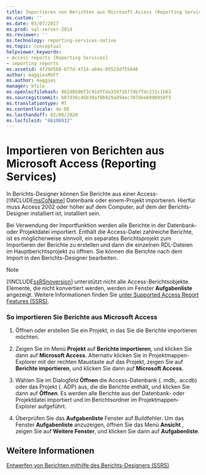 ```yaml
---
title: Importieren von Berichten aus Microsoft Access (Reporting Services) | Microsoft-Dokumentation
ms.custom: ''
ms.date: 03/07/2017
ms.prod: sql-server-2014
ms.reviewer: ''
ms.technology: reporting-services-native
ms.topic: conceptual
helpviewer_keywords:
- Access reports [Reporting Services]
- importing reports
ms.assetid: 4f29d5b8-b77d-4714-a84a-05523df55646
author: maggiesMSFT
ms.author: maggies
manager: kfile
ms.openlocfilehash: 862d8b90f3c91dffda35971677db7fdc231c1b63
ms.sourcegitcommit: b87d36c46b39af8b929ad94ec707dee8800950f5
ms.translationtype: MT
ms.contentlocale: de-DE
ms.lasthandoff: 02/08/2020
ms.locfileid: "66108932"
---
```

# <a name="import-reports-from-microsoft-access-reporting-services"></a>Importieren von Berichten aus Microsoft Access (Reporting Services)
  In Berichts-Designer können Sie Berichte aus einer Access- [!INCLUDE[msCoName](../includes/msconame-md.md)] Datenbank oder einem-Projekt importieren. Hierfür muss Access 2002 oder höher auf dem Computer, auf dem der Berichts-Designer installiert ist, installiert sein.  
  
 Bei Verwendung der Importfunktion werden alle Berichte in der Datenbank- oder Projektdatei importiert. Enthält die Access-Datei zahlreiche Berichte, ist es möglicherweise sinnvoll, ein separates Berichtsprojekt zum Importieren der Berichte zu erstellen und dann die einzelnen RDL-Dateien im Hauptberichtsprojekt zu öffnen. Sie können die Berichte nach dem Import in den Berichts-Designer bearbeiten.  
  
> [!NOTE]  
>  
  [!INCLUDE[ssRSnoversion](../includes/ssrsnoversion-md.md)] unterstützt nicht alle Access-Berichtsobjekte. Elemente, die nicht konvertiert werden, werden im Fenster **Aufgabenliste** angezeigt. Weitere Informationen finden Sie [unter Supported Access Report Features &#40;SSRS&#41;](../../2014/reporting-services/supported-access-report-features-ssrs.md).  
  
### <a name="to-import-reports-from-microsoft-access"></a>So importieren Sie Berichte aus Microsoft Access  
  
1.  Öffnen oder erstellen Sie ein Projekt, in das Sie die Berichte importieren möchten.  
  
2.  Zeigen Sie im Menü **Projekt** auf **Berichte importieren**, und klicken Sie dann auf **Microsoft Access**. Alternativ klicken Sie in Projektmappen-Explorer mit der rechten Maustaste auf das Projekt, zeigen Sie auf **Berichte importieren**, und klicken Sie dann auf **Microsoft Access**.  
  
3.  Wählen Sie im Dialogfeld **Öffnen** die Access-Datenbank (. mdb,. accdb) oder das Projekt (. ADP) aus, die die Berichte enthält, und klicken Sie dann auf **Öffnen**. Es werden alle Berichte aus der Datenbank- oder Projektdatei importiert und im Berichtsordner im Projektmappen-Explorer aufgeführt.  
  
4.  Überprüfen Sie das **Aufgabenliste** Fenster auf Buildfehler. Um das Fenster **Aufgabenliste** anzuzeigen, öffnen Sie das Menü **Ansicht** , zeigen Sie auf **Weitere Fenster**, und klicken Sie dann auf **Aufgabenliste**.  
  
## <a name="see-also"></a>Weitere Informationen  
 [Entwerfen von Berichten mithilfe des Berichts-Designers (SSRS)](tools/design-reporting-services-paginated-reports-with-report-designer-ssrs.md)  
  
  
